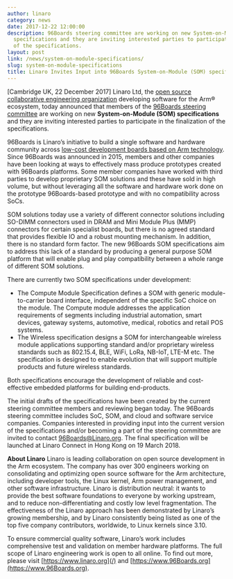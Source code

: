 ```yaml
---
author: linaro
category: news
date: 2017-12-22 12:00:00
description: 96Boards steering committee are working on new System-on-Module (SOM)
  specifications and they are inviting interested parties to participate in the finalization
  of the specifications.
layout: post
link: /news/system-on-module-specifications/
slug: system-on-module-specifications
title: Linaro Invites Input into 96Boards System-on-Module (SOM) specifications
---
```


[Cambridge UK, 22 December 2017] Linaro Ltd, the [open source collaborative engineering organization](/) developing software for the Arm® ecosystem, today announced that members of the [96Boards steering committee](https://www.96boards.org/about/) are working on new **System-on-Module (SOM) specifications** and they are inviting interested parties to participate in the finalization of the specifications.

96Boards is Linaro’s initiative to build a single software and hardware community across [low-cost development boards based on Arm technology](https://www.96boards.org/). Since 96Boards was announced in 2015, members and other companies have been looking at ways to effectively mass produce prototypes created with 96Boards platforms. Some member companies have worked with third parties to develop proprietary SOM solutions and these have sold in high volume, but without leveraging all the software and hardware work done on the prototype 96Boards-based prototype and with no compatibility across SoCs.

SOM solutions today use a variety of different connector solutions including SO-DIMM connectors used in DRAM and Mini Module Plus (MMP) connectors for certain specialist boards, but there is no agreed standard that provides flexible IO and a robust mounting mechanism. In addition, there is no standard form factor. The new 96Boards SOM specifications aim to address this lack of a standard by producing a general purpose SOM platform that will enable plug and play compatibility between a whole range of different SOM solutions.

There are currently two SOM specifications under development:

- The Compute Module Specification defines a SOM with generic module-to-carrier board interface, independent of the specific SoC choice on the module. The Compute module addresses the application requirements of segments including industrial automation, smart devices, gateway systems, automotive, medical, robotics and retail POS systems.
- The Wireless specification designs a SOM for interchangeable wireless module applications supporting standard and/or proprietary wireless standards such as 802.15.4, BLE, WiFi, LoRa, NB-IoT, LTE-M etc. The specification is designed to enable evolution that will support multiple products and future wireless standards.

Both specifications encourage the development of reliable and cost-effective embedded platforms for building end-products.

The initial drafts of the specifications have been created by the current steering committee members and reviewing began today. The 96Boards steering committee includes SoC, SOM, and cloud and software service companies. Companies interested in providing input into the current version of the specifications and/or becoming a part of the steering committee are invited to contact [96Boards@Linaro.org](mailto:96Boards@Linaro.org). The final specification will be launched at Linaro Connect in Hong Kong on 19 March 2018.

**About Linaro**
Linaro is leading collaboration on open source development in the Arm ecosystem. The company has over 300 engineers working on consolidating and optimizing open source software for the Arm architecture, including developer tools, the Linux kernel, Arm power management, and other software infrastructure. Linaro is distribution neutral: it wants to provide the best software foundations to everyone by working upstream, and to reduce non-differentiating and costly low level fragmentation. The effectiveness of the Linaro approach has been demonstrated by Linaro’s growing membership, and by Linaro consistently being listed as one of the top five company contributors, worldwide, to Linux kernels since 3.10.

To ensure commercial quality software, Linaro’s work includes comprehensive test and validation on member hardware platforms. The full scope of Linaro engineering work is open to all online. To find out more, please visit [https://www.linaro.org](/) and [https://www.96Boards.org](https://www.96Boards.org).